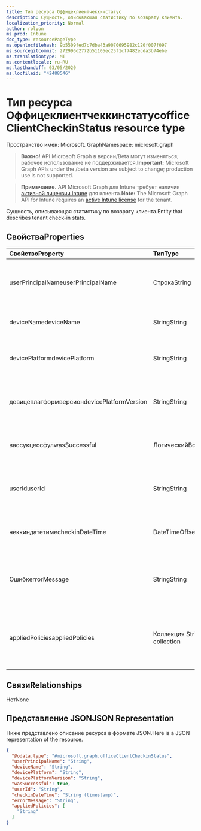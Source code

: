 ```yaml
---
title: Тип ресурса Оффицеклиентчеккинстатус
description: Сущность, описывающая статистику по возврату клиента.
localization_priority: Normal
author: rolyon
ms.prod: Intune
doc_type: resourcePageType
ms.openlocfilehash: 9b5509fed7c7dba43a9070695982c120f007f097
ms.sourcegitcommit: 272996d2772b51105ec25f1cf7482ecda3b74ebe
ms.translationtype: MT
ms.contentlocale: ru-RU
ms.lasthandoff: 03/05/2020
ms.locfileid: "42488546"
---
```

# <a name="officeclientcheckinstatus-resource-type"></a><span data-ttu-id="c8e8f-103">Тип ресурса Оффицеклиентчеккинстатус</span><span class="sxs-lookup"><span data-stu-id="c8e8f-103">officeClientCheckinStatus resource type</span></span>

<span data-ttu-id="c8e8f-104">Пространство имен: Microsoft. Graph</span><span class="sxs-lookup"><span data-stu-id="c8e8f-104">Namespace: microsoft.graph</span></span>

> <span data-ttu-id="c8e8f-105">**Важно!** API Microsoft Graph в версии/Beta могут изменяться; рабочее использование не поддерживается.</span><span class="sxs-lookup"><span data-stu-id="c8e8f-105">**Important:** Microsoft Graph APIs under the /beta version are subject to change; production use is not supported.</span></span>

> <span data-ttu-id="c8e8f-106">**Примечание.** API Microsoft Graph для Intune требует наличия [активной лицензии Intune](https://go.microsoft.com/fwlink/?linkid=839381) для клиента.</span><span class="sxs-lookup"><span data-stu-id="c8e8f-106">**Note:** The Microsoft Graph API for Intune requires an [active Intune license](https://go.microsoft.com/fwlink/?linkid=839381) for the tenant.</span></span>

<span data-ttu-id="c8e8f-107">Сущность, описывающая статистику по возврату клиента.</span><span class="sxs-lookup"><span data-stu-id="c8e8f-107">Entity that describes  tenant check-in stats.</span></span>
## <a name="properties"></a><span data-ttu-id="c8e8f-108">Свойства</span><span class="sxs-lookup"><span data-stu-id="c8e8f-108">Properties</span></span>
|<span data-ttu-id="c8e8f-109">Свойство</span><span class="sxs-lookup"><span data-stu-id="c8e8f-109">Property</span></span>|<span data-ttu-id="c8e8f-110">Тип</span><span class="sxs-lookup"><span data-stu-id="c8e8f-110">Type</span></span>|<span data-ttu-id="c8e8f-111">Описание</span><span class="sxs-lookup"><span data-stu-id="c8e8f-111">Description</span></span>|
|:---|:---|:---|
|<span data-ttu-id="c8e8f-112">userPrincipalName</span><span class="sxs-lookup"><span data-stu-id="c8e8f-112">userPrincipalName</span></span>|<span data-ttu-id="c8e8f-113">Строка</span><span class="sxs-lookup"><span data-stu-id="c8e8f-113">String</span></span>|<span data-ttu-id="c8e8f-114">Имя участника пользователя, использующего устройство.</span><span class="sxs-lookup"><span data-stu-id="c8e8f-114">User principal name using the device.</span></span>|
|<span data-ttu-id="c8e8f-115">deviceName</span><span class="sxs-lookup"><span data-stu-id="c8e8f-115">deviceName</span></span>|<span data-ttu-id="c8e8f-116">String</span><span class="sxs-lookup"><span data-stu-id="c8e8f-116">String</span></span>|<span data-ttu-id="c8e8f-117">Имя устройства, пытающееся вернуть.</span><span class="sxs-lookup"><span data-stu-id="c8e8f-117">Device name trying to check-in.</span></span>|
|<span data-ttu-id="c8e8f-118">devicePlatform</span><span class="sxs-lookup"><span data-stu-id="c8e8f-118">devicePlatform</span></span>|<span data-ttu-id="c8e8f-119">String</span><span class="sxs-lookup"><span data-stu-id="c8e8f-119">String</span></span>|<span data-ttu-id="c8e8f-120">Платформа устройства пытается вернуться.</span><span class="sxs-lookup"><span data-stu-id="c8e8f-120">Device platform trying to check-in.</span></span>|
|<span data-ttu-id="c8e8f-121">девицеплатформверсион</span><span class="sxs-lookup"><span data-stu-id="c8e8f-121">devicePlatformVersion</span></span>|<span data-ttu-id="c8e8f-122">String</span><span class="sxs-lookup"><span data-stu-id="c8e8f-122">String</span></span>|<span data-ttu-id="c8e8f-123">Версия платформы устройства, пытающаяся вернуть значение.</span><span class="sxs-lookup"><span data-stu-id="c8e8f-123">Device platform version trying to check-in.</span></span>|
|<span data-ttu-id="c8e8f-124">вассукцессфул</span><span class="sxs-lookup"><span data-stu-id="c8e8f-124">wasSuccessful</span></span>|<span data-ttu-id="c8e8f-125">Логический</span><span class="sxs-lookup"><span data-stu-id="c8e8f-125">Boolean</span></span>|<span data-ttu-id="c8e8f-126">, Если последний возврат выполнен успешно.</span><span class="sxs-lookup"><span data-stu-id="c8e8f-126">If the last checkin was successful.</span></span>|
|<span data-ttu-id="c8e8f-127">userId</span><span class="sxs-lookup"><span data-stu-id="c8e8f-127">userId</span></span>|<span data-ttu-id="c8e8f-128">String</span><span class="sxs-lookup"><span data-stu-id="c8e8f-128">String</span></span>|<span data-ttu-id="c8e8f-129">Идентификатор пользователя, использующий устройство.</span><span class="sxs-lookup"><span data-stu-id="c8e8f-129">User identifier using the device.</span></span>|
|<span data-ttu-id="c8e8f-130">чеккиндатетиме</span><span class="sxs-lookup"><span data-stu-id="c8e8f-130">checkinDateTime</span></span>|<span data-ttu-id="c8e8f-131">DateTimeOffset</span><span class="sxs-lookup"><span data-stu-id="c8e8f-131">DateTimeOffset</span></span>|<span data-ttu-id="c8e8f-132">Время последнего возврата устройства в формате UTC.</span><span class="sxs-lookup"><span data-stu-id="c8e8f-132">Last device check-in time in UTC.</span></span>|
|<span data-ttu-id="c8e8f-133">Ошибк</span><span class="sxs-lookup"><span data-stu-id="c8e8f-133">errorMessage</span></span>|<span data-ttu-id="c8e8f-134">String</span><span class="sxs-lookup"><span data-stu-id="c8e8f-134">String</span></span>|<span data-ttu-id="c8e8f-135">Сообщение об ошибке, если оно связано с последним возвратом.</span><span class="sxs-lookup"><span data-stu-id="c8e8f-135">Error message if any associated for the last checkin.</span></span>|
|<span data-ttu-id="c8e8f-136">appliedPolicies</span><span class="sxs-lookup"><span data-stu-id="c8e8f-136">appliedPolicies</span></span>|<span data-ttu-id="c8e8f-137">Коллекция String</span><span class="sxs-lookup"><span data-stu-id="c8e8f-137">String collection</span></span>|<span data-ttu-id="c8e8f-138">Список политик, доставляемых на устройство при последнем возврате.</span><span class="sxs-lookup"><span data-stu-id="c8e8f-138">List of policies delivered to the device as last checkin.</span></span>|

## <a name="relationships"></a><span data-ttu-id="c8e8f-139">Связи</span><span class="sxs-lookup"><span data-stu-id="c8e8f-139">Relationships</span></span>
<span data-ttu-id="c8e8f-140">Нет</span><span class="sxs-lookup"><span data-stu-id="c8e8f-140">None</span></span>

## <a name="json-representation"></a><span data-ttu-id="c8e8f-141">Представление JSON</span><span class="sxs-lookup"><span data-stu-id="c8e8f-141">JSON Representation</span></span>
<span data-ttu-id="c8e8f-142">Ниже представлено описание ресурса в формате JSON.</span><span class="sxs-lookup"><span data-stu-id="c8e8f-142">Here is a JSON representation of the resource.</span></span>
<!-- {
  "blockType": "resource",
  "keyProperty": "id",
  "@odata.type": "microsoft.graph.officeClientCheckinStatus"
}
-->
``` json
{
  "@odata.type": "#microsoft.graph.officeClientCheckinStatus",
  "userPrincipalName": "String",
  "deviceName": "String",
  "devicePlatform": "String",
  "devicePlatformVersion": "String",
  "wasSuccessful": true,
  "userId": "String",
  "checkinDateTime": "String (timestamp)",
  "errorMessage": "String",
  "appliedPolicies": [
    "String"
  ]
}
```



